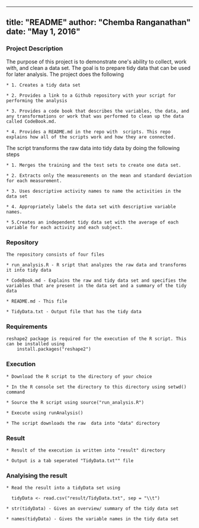 
---
title: "README"
author: "Chemba Ranganathan"
date: "May 1, 2016"
---

### Project Description
The purpose of this project is to demonstrate one's ability to collect, work with, and clean a data set. The goal is to prepare tidy data that can be used for later analysis. The project does the following

    * 1. Creates a tidy data set 
    
    * 2. Provides a link to a Github repository with your script for performing the analysis
    
    * 3. Provides a code book that describes the variables, the data, and any transformations or work that was performed to clean up the data called CodeBook.md. 
    
    * 4. Provides a README.md in the repo with  scripts. This repo explains how all of the scripts work and how they are connected.
    
The script transforms the raw data into tidy data by doing the following steps

    * 1. Merges the training and the test sets to create one data set.
    
    * 2. Extracts only the measurements on the mean and standard deviation for each measurement.
    
    * 3. Uses descriptive activity names to name the activities in the data set
    
    * 4. Appropriately labels the data set with descriptive variable names.
    
    * 5.Creates an independent tidy data set with the average of each variable for each activity and each subject.

### Repository

    The repository consists of four files

    * run_analysis.R - R sript that analyzes the raw data and transforms it into tidy data
    
    * CodeBook.md - Explains the raw and tidy data set and specifies the variables that are present in the data set and a summary of the tidy data
    
    * README.md - This file 
    
    * TidyData.txt - Output file that has the tidy data

### Requirements

    reshape2 package is required for the execution of the R script. This can be installed using 
        install.packages("reshape2")
    
### Execution

    * Download the R script to the directory of your choice
    
    * In the R console set the directory to this directory using setwd() command
    
    * Source the R script using source("run_analysis.R")
    
    * Execute using runAnalysis()
    
    * The script downloads the raw  data into "data" directory 
    


### Result

    * Result of the execution is written into "result" directory
    
    * Output is a tab seperated "TidyData.txt"" file
    
### Analyising the result

    * Read the result into a tidyData set using
    
      tidyData <- read.csv("result/TidyData.txt", sep = "\\t")
    
    * str(tidyData) - Gives an overview/ summary of the tidy data set
    
    * names(tidyData) - Gives the variable names in the tidy data set
    
